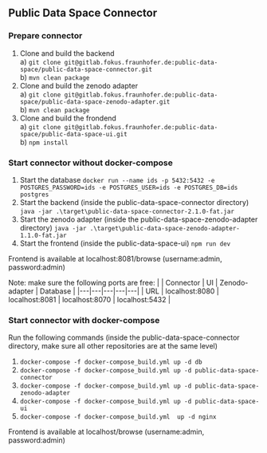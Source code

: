 ## Public Data Space Connector

### Prepare connector
1. Clone and build the backend  \
a) `git clone git@gitlab.fokus.fraunhofer.de:public-data-space/public-data-space-connector.git ` \
b) ` mvn clean package `
2. Clone and build the zenodo adapter \
a) ` git clone git@gitlab.fokus.fraunhofer.de:public-data-space/public-data-space-zenodo-adapter.git ` \
b) ` mvn clean package `
3. Clone and build the frondend \
a) ` git clone git@gitlab.fokus.fraunhofer.de:public-data-space/public-data-space-ui.git ` \
b) ` npm install `

### Start connector without docker-compose
1. Start the database 
` docker run --name ids -p 5432:5432 -e POSTGRES_PASSWORD=ids -e POSTGRES_USER=ids -e POSTGRES_DB=ids postgres  `
2. Start the backend (inside the public-data-space-connector directory) 
` java -jar .\target\public-data-space-connector-2.1.0-fat.jar `
3. Start the zenodo adapter (inside the public-data-space-zenodo-adapter directory)
 ` java -jar .\target\public-data-space-zenodo-adapter-1.1.0-fat.jar `
4. Start the frontend (inside the public-data-space-ui)
` npm run dev `

Frontend is available at localhost:8081/browse (username:admin, password:admin)

Note: make sure the following ports are free:
|  | Connector | UI | Zenodo-adapter | Database |
|---|---|---|---|---|
| URL | localhost:8080 | localhost:8081 | localhost:8070 | localhost:5432 |

### Start connector with docker-compose

Run the following commands (inside the public-data-space-connector directory, make sure all other repositories are at the same level)
1. ` docker-compose -f docker-compose_build.yml up -d db ` 
2. ` docker-compose -f docker-compose_build.yml up -d public-data-space-connector ` 
3. ` docker-compose -f docker-compose_build.yml up -d public-data-space-zenodo-adapter ` 
4. ` docker-compose -f docker-compose_build.yml up -d public-data-space-ui ` 
5. ` docker-compose -f docker-compose_build.yml  up -d nginx ` 

Frontend is available at localhost/browse (username:admin, password:admin)
